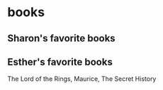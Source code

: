 # books 

## Sharon's favorite books 

## Esther's favorite books
The Lord of the Rings, Maurice, The Secret History
